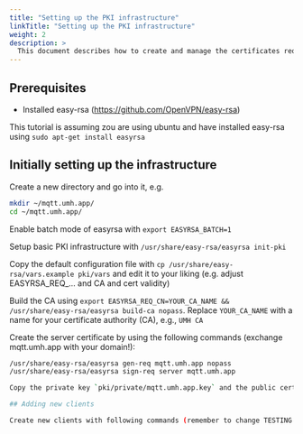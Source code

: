 ```yaml
---
title: "Setting up the PKI infrastructure"
linkTitle: "Setting up the PKI infrastructure"
weight: 2
description: >
  This document describes how to create and manage the certificates required for MQTT 
---
```


## Prerequisites

- Installed easy-rsa (https://github.com/OpenVPN/easy-rsa)

This tutorial is assuming zou are using ubuntu and have installed easy-rsa using `sudo apt-get install easyrsa`

## Initially setting up the infrastructure

Create a new directory and go into it, e.g. 
```bash
mkdir ~/mqtt.umh.app/
cd ~/mqtt.umh.app/
```

Enable batch mode of easyrsa with `export EASYRSA_BATCH=1`

Setup basic PKI infrastructure with `/usr/share/easy-rsa/easyrsa init-pki`

Copy the default configuration file with `cp /usr/share/easy-rsa/vars.example pki/vars` and edit it to your liking (e.g. adjust EASYRSA_REQ_... and CA and cert validity)

Build the CA using `export EASYRSA_REQ_CN=YOUR_CA_NAME && /usr/share/easy-rsa/easyrsa build-ca nopass`. Replace `YOUR_CA_NAME` with a name for your certificate authority (CA), e.g., `UMH CA`

Create the server certificate by using the following commands (exchange mqtt.umh.app with your domain!):
```bash
/usr/share/easy-rsa/easyrsa gen-req mqtt.umh.app nopass
/usr/share/easy-rsa/easyrsa sign-req server mqtt.umh.app 

Copy the private key `pki/private/mqtt.umh.app.key` and the public certificate `pki/issued/mqtt.umh.app.crt` together with the root CA `pki/ca.crt` to the configuration of the MQTT broker.

## Adding new clients

Create new clients with following commands (remember to change TESTING with the planned MQTT client id): `export EASYRSA_REQ_CN=TESTING && /usr/share/easy-rsa/easyrsa gen-req $EASYRSA_REQ_CN nopass && /usr/share/easy-rsa/easyrsa sign-req client $EASYRSA_REQ_CN nopass`
